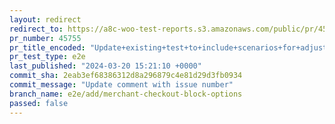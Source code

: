 ```yaml
---
layout: redirect
redirect_to: https://a8c-woo-test-reports.s3.amazonaws.com/public/pr/45755/e2e/index.html
pr_number: 45755
pr_title_encoded: "Update+existing+test+to+include+scenarios+for+adjusting+shipping+and+payment+options"
pr_test_type: e2e
last_published: "2024-03-20 15:21:10 +0000"
commit_sha: 2eab3ef68386312d8a296879c4e81d29d3fb0934
commit_message: "Update comment with issue number"
branch_name: e2e/add/merchant-checkout-block-options
passed: false
---
```

